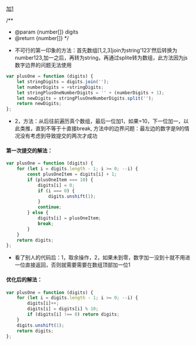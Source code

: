 [加1](https://leetcode-cn.com/problems/plus-one/)


/**
 * @param {number[]} digits
 * @return {number[]}
 */
- 不可行的第一印象的方法：首先数组[1,2,3]join为string'123'然后转换为number123,加一之后，再转为string，再通过splite转为数组，此方法因为js数字边界的问题无法使用
```javascript
var plusOne = function (digits) {
    let stringDigits = digits.join('');
    let numberDigits = +stringDigits;
    let stringPlusOneNumberDigits = '' + (numberDigits + 1);
    let newDigits = stringPlusOneNumberDigits.split('');
    return newDigits;
};
```
- 2，方法：从后往前遍历真个数组，最后一位加1，如果=10，下一位加一，以此类推，直到不等于十直接break, 方法中的边界问题：最左边的数字是9的情况没有考虑到导致提交的两次才成功
####  第一次提交的解法：
```javascript 
var plusOne = function (digits) {
    for (let i = digits.length - 1; i >= 0; --i) {
        const plusOneItem = digits[i] + 1;
        if (plusOneItem === 10) {
            digits[i] = 0;
            if (i === 0) {
                digits.unshift(1);
            }
            continue;
        } else {
            digits[i] = plusOneItem;
            break;
        }
    }
    return digits;
};
```
- 看了别人的代码后：1，取余操作，2，如果未到零，数字加一没到十就不用进一位直接返回，否则就需要需要在数组顶部加一位1
#### 优化后的解法：
```javascript
var plusOne = function (digits) {
    for (let i = digits.length - 1; i >= 0; --i) {
        digits[i]++;
        digits[i] = digits[i] % 10;
        if (digits[i] !== 0) return digits;
    }
    digits.unshift(1);
    return digits;
};
```